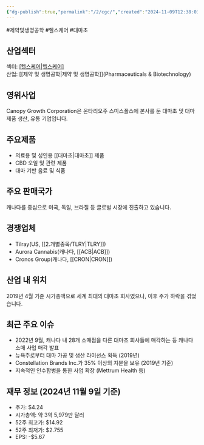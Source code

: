 ```yaml
---
{"dg-publish":true,"permalink":"/2/cgc/","created":"2024-11-09T12:38:03.157+09:00","updated":"2025-07-29T21:37:04.469+09:00"}
---
```


#제약및생명공학 #헬스케어 #대마초 

## 산업섹터

섹터: [[헬스케어\|헬스케어]](Healthcare)  
산업: [[제약 및 생명공학\|제약 및 생명공학]](Pharmaceuticals & Biotechnology)

## 영위사업

Canopy Growth Corporation은 온타리오주 스미스폴스에 본사를 둔 대마초 및 대마 제품 생산, 유통 기업입니다.

## 주요제품

- 의료용 및 성인용 [[대마초\|대마초]] 제품
- CBD 오일 및 관련 제품
- 대마 기반 음료 및 식품

## 주요 판매국가

캐나다를 중심으로 미국, 독일, 브라질 등 글로벌 시장에 진출하고 있습니다.

## 경쟁업체

- Tilray(US, [[2.개별종목/TLRY\|TLRY]])
- Aurora Cannabis(캐나다, [[ACB\|ACB]])
- Cronos Group(캐나다, [[CRON\|CRON]])

## 산업 내 위치

2019년 4월 기준 시가총액으로 세계 최대의 대마초 회사였으나, 이후 주가 하락을 겪었습니다.

## 최근 주요 이슈

- 2022년 9월, 캐나다 내 28개 소매점을 다른 대마초 회사들에 매각하는 등 캐나다 소매 사업 매각 발표
- 뉴욕주로부터 대마 가공 및 생산 라이선스 획득 (2019년)
- Constellation Brands Inc.가 35% 이상의 지분을 보유 (2019년 기준)
- 지속적인 인수합병을 통한 사업 확장 (Mettrum Health 등)

## 재무 정보 (2024년 11월 9일 기준)

- 주가: $4.24
- 시가총액: 약 3억 5,979만 달러
- 52주 최고가: $14.92
- 52주 최저가: $2.755
- EPS: -$5.67